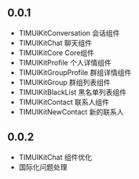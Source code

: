 ## 0.0.1

* TIMUIKitConversation 会话组件
* TIMUIKitChat 聊天组件
* TIMUIKitCore Core组件
* TIMUIKitProfile 个人详情组件
* TIMUIKitGroupProfile 群组详情组件
* TIMUIKitGroup 群组列表组件
* TIMUIKitBlackList 黑名单列表组件
* TIMUIKitContact 联系人组件
* TIMUIKitNewContact 新的联系人

## 0.0.2
* TIMUIKitChat 组件优化
* 国际化问题处理
